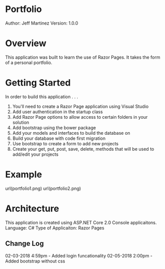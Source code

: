 # Portfolio
Author: Jeff Martinez
Version: 1.0.0

# Overview
This application was built to learn the use of Razor Pages.  It takes the form of a personal portfolio.

# Getting Started
In order to build this application . . .
1. You'll need to create a Razor Page application using Visual Studio
2. Add user authentication in the startup class 
3. Add Razor Page options to allow access to certain folders in your solution
4. Add bootstrap using the bower package
5. Add your models and interfaces to build the database on
6. Build your database with code first migration
7. Use bootstrap to create a form to add new projects
8. Create your get, put, post, save, delete, methods that will be used to add/edit your projects

# Example
url(portfolio1.png)
url(portfolio2.png)

# Architecture
This application is created using ASP.NET Core 2.0 Console applicaitons. 
Language: C# 
Type of Applicaiton: Razor Pages 

## Change Log
02-03-2018 4:59pm - Added login funcationality
02-05-2018 2:00pm - Added bootstrap without css

